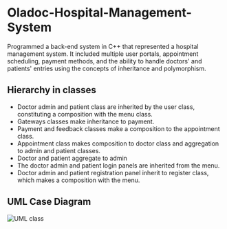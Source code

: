 # Oladoc-Hospital-Management-System
Programmed a back-end system in C++ that represented a hospital management system. It included multiple user portals, appointment scheduling, payment methods, and the ability to handle doctors' and patients' entries using the concepts of inheritance and polymorphism.
## Hierarchy in classes
* Doctor admin and patient class are inherited by the user class, constituting a composition with the menu class.
* Gateways classes make inheritance to payment.
* Payment and feedback classes make a composition to the appointment class.
* Appointment class makes composition to doctor class and aggregation to admin and patient classes.
* Doctor and patient aggregate to admin
* The doctor admin and patient login panels are inherited from the menu.
* Doctor admin and patient registration panel inherit to register class, which makes a composition with the menu.

## UML Case Diagram

![UML class](https://github.com/user-attachments/assets/021da6d5-99bb-42e0-a5fb-eb5d42e59544)
